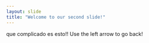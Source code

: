 ```yaml
---
layout: slide
title: "Welcome to our second slide!"
---
```

que complicado es esto!!
Use the left arrow to go back!
